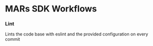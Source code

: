 # MARs SDK Workflows

### Lint

Lints the code base with eslint and the provided configuration on every commit